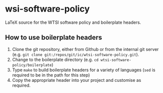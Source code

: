 wsi-software-policy
===================

LaTeX source for the WTSI software policy and boilerplate headers. 

How to use boilerplate headers
------------------------------

1. Clone the git repository, either from Github or from the internal git server (e.g. `git clone git:/repos/git/ic/wtsi-software-policy.git`).
2. Change to the boilerplate directory (e.g. `cd wtsi-software-policy/boilerplate`)
3. Type `make` to build boilerplate headers for a variety of languages (`sed` is required to be in the path for this step)
4. Copy the appropriate header into your project and customise as required. 
